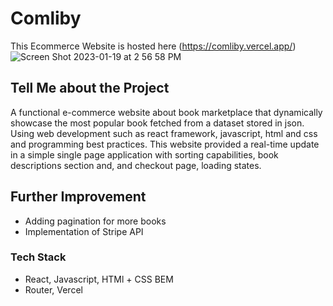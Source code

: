 # Comliby 
This Ecommerce Website is hosted here (https://comliby.vercel.app/)
![Screen Shot 2023-01-19 at 2 56 58 PM](https://user-images.githubusercontent.com/91393229/213582907-cba96aac-6a6e-4a5a-94c5-ddd2763b10f1.png)

## Tell Me about the Project
A functional e-commerce website about book marketplace that dynamically showcase the most popular book fetched from a dataset stored in json. Using web development such as react framework, javascript, html and css and programming best practices. This website provided a real-time update in a simple single page application with sorting capabilities, book descriptions section and, and checkout page, loading states.

## Further Improvement
- Adding pagination for more books
- Implementation of Stripe API

### Tech Stack
- React, Javascript, HTMl + CSS BEM
- Router, Vercel

